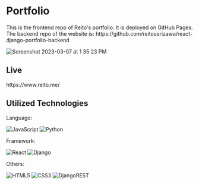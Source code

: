 <h1>Portfolio</h1>

<p>This is the frontend repo of Reito's portfolio. It is deployed on GitHub Pages.<br/>
The backend repo of the website is: https://github.com/reitoserizawa/react-django-portfolio-backend
</p>

![Screenshot 2023-03-07 at 1 35 23 PM](https://user-images.githubusercontent.com/100802000/223536581-da2eb936-d689-4091-874c-d25a2f36800b.png)

<h2>Live</h2>

<p>https://www.reito.me/</p>


<h2>Utilized Technologies</h2>
<p>Language:</p>

![JavaScript](https://img.shields.io/badge/javascript-%23323330.svg?style=for-the-badge&logo=javascript&logoColor=%23F7DF1E) ![Python](https://img.shields.io/badge/python-3670A0?style=for-the-badge&logo=python&logoColor=ffdd54)

<p>Framework:</p>

![React](https://img.shields.io/badge/react-%2320232a.svg?style=for-the-badge&logo=react&logoColor=%2361DAFB) ![Django](https://img.shields.io/badge/django-%23092E20.svg?style=for-the-badge&logo=django&logoColor=white)


<p>Others:</p>

![HTML5](https://img.shields.io/badge/html5-%23E34F26.svg?style=for-the-badge&logo=html5&logoColor=white) ![CSS3](https://img.shields.io/badge/css3-%231572B6.svg?style=for-the-badge&logo=css3&logoColor=white)  ![DjangoREST](https://img.shields.io/badge/DJANGO-REST-ff1709?style=for-the-badge&logo=django&logoColor=white&color=ff1709&labelColor=gray)

